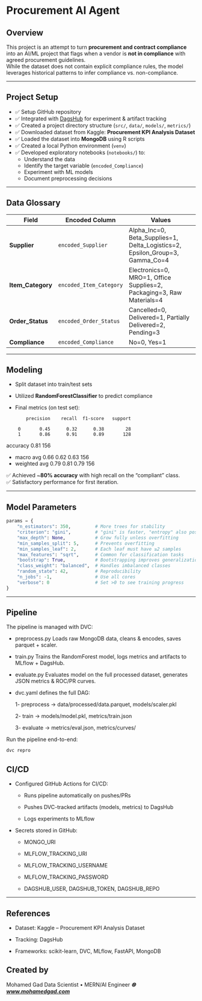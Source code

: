 # Procurement AI Agent

## Overview
This project is an attempt to turn **procurement and contract compliance** into an AI/ML project that flags when a vendor is **not in compliance** with agreed procurement guidelines.  
While the dataset does not contain explicit compliance rules, the model leverages historical patterns to infer compliance vs. non-compliance.

---

## Project Setup
- ✅ Setup GitHub repository  
- ✅ Integrated with [DagsHub](https://dagshub.com) for experiment & artifact tracking  
- ✅ Created a project directory structure (`src/`, `data/`, `models/`, `metrics/`)  
- ✅ Downloaded dataset from Kaggle: **Procurement KPI Analysis Dataset**  
- ✅ Loaded the dataset into **MongoDB** using R scripts  
- ✅ Created a local Python environment (`venv`)  
- ✅ Developed exploratory notebooks (`notebooks/`) to:
  - Understand the data
  - Identify the target variable (`encoded_Compliance`)
  - Experiment with ML models
  - Document preprocessing decisions

---

## Data Glossary

| Field          | Encoded Column        | Values                                                                 |
|----------------|-----------------------|------------------------------------------------------------------------|
| **Supplier**   | `encoded_Supplier`    | Alpha_Inc=0, Beta_Supplies=1, Delta_Logistics=2, Epsilon_Group=3, Gamma_Co=4 |
| **Item_Category** | `encoded_Item_Category` | Electronics=0, MRO=1, Office Supplies=2, Packaging=3, Raw Materials=4 |
| **Order_Status**  | `encoded_Order_Status`  | Cancelled=0, Delivered=1, Partially Delivered=2, Pending=3 |
| **Compliance**    | `encoded_Compliance`    | No=0, Yes=1 |

---

## Modeling
- Split dataset into train/test sets
- Utilized **RandomForestClassifier** to predict compliance
- Final metrics (on test set):

          precision    recall  f1-score   support

       0       0.45      0.32      0.38        28
       1       0.86      0.91      0.89       128

accuracy                           0.81       156

- macro avg 0.66 0.62 0.63 156
- weighted avg 0.79 0.81 0.79 156

✅ Achieved ~**80% accuracy** with high recall on the “compliant” class.  
✅ Satisfactory performance for first iteration.

---

## Model Parameters

```python
params = {
    "n_estimators": 350,         # More trees for stability
    "criterion": "gini",         # "gini" is faster, "entropy" also possible
    "max_depth": None,           # Grow fully unless overfitting
    "min_samples_split": 5,      # Prevents overfitting
    "min_samples_leaf": 2,       # Each leaf must have ≥2 samples
    "max_features": "sqrt",      # Common for classification tasks
    "bootstrap": True,           # Bootstrapping improves generalization
    "class_weight": "balanced",  # Handles imbalanced classes
    "random_state": 42,          # Reproducibility
    "n_jobs": -1,                # Use all cores
    "verbose": 0                 # Set >0 to see training progress
}
```
---

## Pipeline

The pipeline is managed with DVC:

- preprocess.py
Loads raw MongoDB data, cleans & encodes, saves parquet + scaler.

- train.py
Trains the RandomForest model, logs metrics and artifacts to MLflow + DagsHub.

- evaluate.py
Evaluates model on the full processed dataset, generates JSON metrics & ROC/PR curves.

- dvc.yaml defines the full DAG:

    1- preprocess → data/processed/data.parquet, models/scaler.pkl

    2- train → models/model.pkl, metrics/train.json

    3- evaluate → metrics/eval.json, metrics/curves/

Run the pipeline end-to-end:
```bash
dvc repro
```

## CI/CD

- Configured GitHub Actions for CI/CD:

    - Runs pipeline automatically on pushes/PRs

    - Pushes DVC-tracked artifacts (models, metrics) to DagsHub

    - Logs experiments to MLflow

- Secrets stored in GitHub:

    - MONGO_URI

    - MLFLOW_TRACKING_URI

    - MLFLOW_TRACKING_USERNAME

    - MLFLOW_TRACKING_PASSWORD

    - DAGSHUB_USER, DAGSHUB_TOKEN, DAGSHUB_REPO

---

## References

- Dataset: Kaggle – Procurement KPI Analysis Dataset

- Tracking: DagsHub

- Frameworks: scikit-learn, DVC, MLflow, FastAPI, MongoDB


## Created by

Mohamed Gad
Data Scientist • MERN/AI Engineer
***🌐 www.mohamedgad.com***
